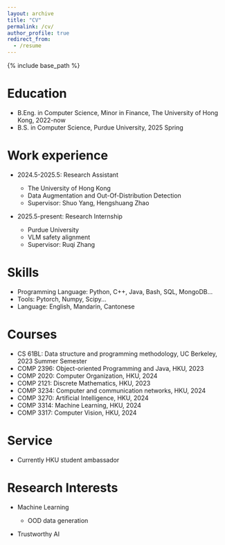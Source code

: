 ```yaml
---
layout: archive
title: "CV"
permalink: /cv/
author_profile: true
redirect_from:
  - /resume
---
```


{% include base_path %}

Education
======
* B.Eng. in Computer Science, Minor in Finance, The University of Hong Kong, 2022-now
* B.S. in Computer Science, Purdue University, 2025 Spring

Work experience
======
* 2024.5-2025.5: Research Assistant
  * The University of Hong Kong
  * Data Augmentation and Out-Of-Distribution Detection
  * Supervisor: Shuo Yang, Hengshuang Zhao

* 2025.5-present: Research Internship
  * Purdue University
  * VLM safety alignment
  * Supervisor: Ruqi Zhang

Skills
======

* Programming Language: Python, C++, Java, Bash, SQL, MongoDB...
* Tools: Pytorch, Numpy, Scipy...
* Language: English, Mandarin, Cantonese
<!-- 
Publications
======
  <ul>{% for post in site.publications reversed %}
    {% include archive-single-cv.html %}
  {% endfor %}</ul>
   -->
Courses
======

+ CS 61BL: Data structure and programming methodology, UC Berkeley, 2023 Summer Semester
+ COMP 2396: Object-oriented Programming and Java, HKU, 2023
+ COMP 2020: Computer Organization, HKU, 2024
+ COMP 2121: Discrete Mathematics, HKU, 2023
+ COMP 3234: Computer and communication networks, HKU, 2024
+ COMP 3270: Artificial Intelligence, HKU, 2024
+ COMP 3314: Machine Learning, HKU, 2024
+ COMP 3317: Computer Vision, HKU, 2024


Service
======
* Currently HKU student ambassador

Research Interests
======

* Machine Learning
  + OOD data generation

* Trustworthy AI
